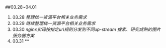 ##03.28~04.01

1. 03.28
  *整理统一资源平台相关业务需求*
2. 03.29
  *继续整理统一资源平台相关业务需求*
3. 03.30
  *nginx实现按指定url规则分发到不同up-stream*
  *搜索、研究成熟的图片服务器方案*
4. 03.31
  **

